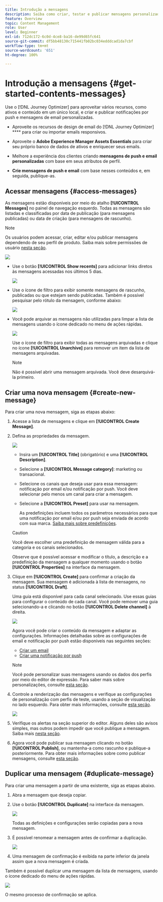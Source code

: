 ```yaml
---
title: Introdução a mensagens
description: Saiba como criar, testar e publicar mensagens personalizadas no Journey Optimizer
feature: Overview
topic: Content Management
role: User
level: Beginner
exl-id: 712dc172-6c0d-4ce8-ba16-de99d65fc641
source-git-commit: df5bb48130c715441fb02bc034edddcad1da7cbf
workflow-type: tm+mt
source-wordcount: '651'
ht-degree: 100%

---
```


# Introdução a mensagens {#get-started-contents-messages}

Use o [!DNL Journey Optimizer] para aproveitar vários recursos, como ativos e conteúdo em um único local, e criar e publicar notificações por push e mensagens de email personalizadas.

* Aproveite os recursos de design de email do [!DNL Journey Optimizer] **** para criar ou importar emails responsivos.

* Aproveite o **Adobe Experience Manager Assets Essentials** para criar seu próprio banco de dados de ativos e enriquecer seus emails.

* Melhore a experiência dos clientes criando **mensagens de push e email personalizadas** com base em seus atributos de perfil.

* **Crie mensagens de push e email** com base nesses conteúdos e, em seguida, publique-as.

## Acessar mensagens {#access-messages}

As mensagens estão disponíveis por meio do atalho **[!UICONTROL Messages]** no painel de navegação esquerdo. Todas as mensagens são listadas e classificadas por data de publicação (para mensagens publicadas) ou data de criação (para mensagens de rascunho).

>[!NOTE]
>
>Os usuários podem acessar, criar, editar e/ou publicar mensagens dependendo de seu perfil de produto. Saiba mais sobre permissões de usuário [nesta seção](../administration/permissions.md).

![](assets/messages-list.png)

* Use o botão **[!UICONTROL Show recents]** para adicionar links diretos às mensagens acessadas nos últimos 5 dias.

   ![](assets/show-recent-messages.png)

* Use o ícone de filtro para exibir somente mensagens de rascunho, publicadas ou que estejam sendo publicadas. Também é possível pesquisar pelo rótulo da mensagem, conforme abaixo:

   ![](assets/filter-messages.png)

* Você pode arquivar as mensagens não utilizadas para limpar a lista de mensagens usando o ícone dedicado no menu de ações rápidas.

   ![](assets/archive-message.png)

   Use o ícone de filtro para exibir todas as mensagens arquivadas e clique no ícone **[!UICONTROL Unarchive]** para remover um item da lista de mensagens arquivadas.

   >[!NOTE]
   >
   >Não é possível abrir uma mensagem arquivada. Você deve desarquivá-la primeiro.

## Criar uma nova mensagem {#create-new-message}

Para criar uma nova mensagem, siga as etapas abaixo:

1. Acesse a lista de mensagens e clique em **[!UICONTROL Create Message]**.

1. Defina as propriedades da mensagem.

   ![](assets/create-message-properties.png)

   * Insira um **[!UICONTROL Title]** (obrigatório) e uma **[!UICONTROL Description]**.

   * Selecione a **[!UICONTROL Message category]**: marketing ou transacional.

   * Selecione os canais que deseja usar para essa mensagem: notificação por email e/ou notificação por push. Você deve selecionar pelo menos um canal para criar a mensagem.

   * Selecione a **[!UICONTROL Preset]** para usar na mensagem.

      As predefinições incluem todos os parâmetros necessários para que uma notificação por email e/ou por push seja enviada de acordo com sua marca. [Saiba mais sobre predefinições](../configuration/message-presets.md).
   >[!CAUTION]
   >
   >Você deve escolher uma predefinição de mensagem válida para a categoria e os canais selecionados.

   Observe que é possível acessar e modificar o título, a descrição e a predefinição da mensagem a qualquer momento usando o botão **[!UICONTROL Properties]** na interface da mensagem.

1. Clique em **[!UICONTROL Create]** para confirmar a criação da mensagem. Sua mensagem é adicionada à lista de mensagens, no status **[!UICONTROL Draft]**.

   Uma guia está disponível para cada canal selecionado. Use essas guias para configurar o conteúdo de cada canal. Você pode remover uma guia selecionando-a e clicando no botão **[!UICONTROL Delete channel]** à direita.

   ![](assets/create-messages-content.png)

   Agora você pode criar o conteúdo da mensagem e adaptar as configurações. Informações detalhadas sobre as configurações de email e notificação por push estão disponíveis nas seguintes seções:

   * [Criar um email](create-email.md)
   * [Criar uma notificação por push](create-push.md)

   >[!NOTE]
   >   
   >Você pode personalizar suas mensagens usando os dados dos perfis por meio do editor de expressão. Para saber mais sobre personalizações, consulte [esta seção](../personalization/personalize.md).

1. Controle a renderização das mensagens e verifique as configurações de personalização com perfis de teste, usando a seção de visualização no lado esquerdo. Para obter mais informações, consulte [esta seção](../design/preview.md).

   ![](assets/messages-simple-preview.png)

1. Verifique os alertas na seção superior do editor.  Alguns deles são avisos simples, mas outros podem impedir que você publique a mensagem. Saiba mais [nesta seção](alerts.md).

1. Agora você pode publicar sua mensagem clicando no botão **[!UICONTROL Publish]**, ou mantenha-a como rascunho e publique-a posteriormente. Para obter mais informações sobre como publicar mensagens, consulte [esta seção](publish-manage-message.md).

## Duplicar uma mensagem {#duplicate-message}

Para criar uma mensagem a partir de uma existente, siga as etapas abaixo.

1. Abra a mensagem que deseja copiar.

1. Use o botão **[!UICONTROL Duplicate]** na interface da mensagem.

   ![](assets/message-duplicate.png)

   Todas as definições e configurações serão copiadas para a nova mensagem.

1. É possível renomear a mensagem antes de confirmar a duplicação.

   ![](assets/message-duplicate-confirm.png)

1. Uma mensagem de confirmação é exibida na parte inferior da janela assim que a nova mensagem é criada.

Também é possível duplicar uma mensagem da lista de mensagens, usando o ícone dedicado do menu de ações rápidas.

![](assets/message-duplicate-from-list.png)

O mesmo processo de confirmação se aplica.

